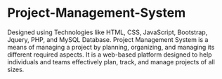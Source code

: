 # Project-Management-System
Designed using Technologies like HTML, CSS, JavaScript, Bootstrap, Jquery, PHP, and MySQL Database. Project Management System is a means of managing a project by planning, organizing, and managing its different required aspects. It  is a web-based platform designed to help individuals and teams effectively plan, track, and manage projects of all sizes.
